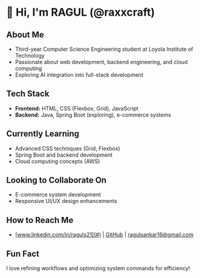 # 👋 Hi, I'm RAGUL (@raxxcraft)

##  About Me
-  Third-year Computer Science Engineering student at Loyola Institute of Technology
-  Passionate about web development, backend engineering, and cloud computing
-  Exploring AI integration into full-stack development

##  Tech Stack
-  **Frontend:** HTML, CSS (Flexbox, Grid), JavaScript
-  **Backend:** Java, Spring Boot (exploring), e-commerce systems

## Currently Learning
-  Advanced CSS techniques (Grid, Flexbox)
-  Spring Boot and backend development
-  Cloud computing concepts (AWS)

##  Looking to Collaborate On
-  E-commerce system development
-  Responsive UI/UX design enhancements

##  How to Reach Me
- [www.linkedin.com/in/raguls21](#) | [GitHub](https://github.com/raxxcraft) | [ragulsankar16@gmail.com](#)

##  Fun Fact
I love refining workflows and optimizing system commands for efficiency!


